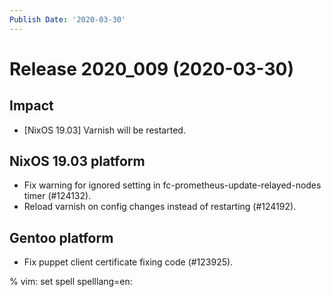 ```yaml
---
Publish Date: '2020-03-30'
---
```


# Release 2020_009 (2020-03-30)

## Impact

- \[NixOS 19.03\] Varnish will be restarted.

## NixOS 19.03 platform

- Fix warning for ignored setting in fc-prometheus-update-relayed-nodes timer (#124132).
- Reload varnish on config changes instead of restarting (#124192).

## Gentoo platform

- Fix puppet client certificate fixing code (#123925).

% vim: set spell spelllang=en:
